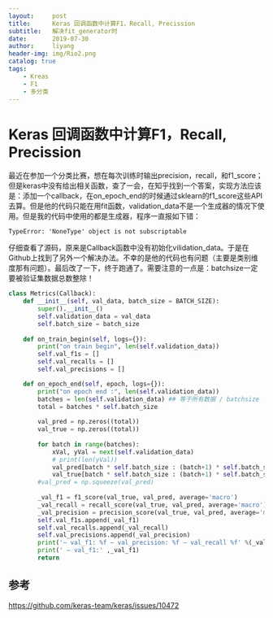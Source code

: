 ```yaml
---
layout:     post
title:      Keras 回调函数中计算F1，Recall, Precission
subtitle:   解决fit_generator时
date:       2019-07-30
author:     liyang
header-img: img/Rio2.png
catalog: true
tags:
    - Kreas
    - F1
    - 多分类
---
```








#  Keras 回调函数中计算F1，Recall, Precission

最近在参加一个分类比赛，想在每次训练时输出precision，recall，和f1_score；但是keras中没有给出相关函数，查了一会，在知乎找到一个答案，实现方法应该是：添加一个callback，在on_epoch_end的时候通过sklearn的f1_score这些API去算。但是他的代码只能在用fit函数，validation_data不是一个生成器的情况下使用。但是我的代码中使用的都是生成器，程序一直报如下错：

~~~linux
TypeError: 'NoneType' object is not subscriptable
~~~

仔细查看了源码，原来是Callback函数中没有初始化vilidation_data。于是在Github上找到了另外一个解决办法。不幸的是他的代码也有问题（主要是类别维度那有问题）。最后改了一下，终于跑通了。需要注意的一点是：batchsize一定要被验证集数据总数整除！

~~~python
class Metrics(Callback):
    def __init__(self, val_data, batch_size = BATCH_SIZE):
        super().__init__()
        self.validation_data = val_data
        self.batch_size = batch_size
        
    def on_train_begin(self, logs={}):
        print("on train begin", len(self.validation_data))
        self.val_f1s = []
        self.val_recalls = []
        self.val_precisions = []

    def on_epoch_end(self, epoch, logs={}):
        print("on epoch end :", len(self.validation_data))
        batches = len(self.validation_data) ## 等于所有数据 / batchsize
        total = batches * self.batch_size
        
        val_pred = np.zeros((total))
        val_true = np.zeros((total))
        
        for batch in range(batches):
            xVal, yVal = next(self.validation_data)
            # print(len(yVal))
            val_pred[batch * self.batch_size : (batch+1) * self.batch_size] = np.argmax(np.asarray(self.model.predict(xVal)), axis = 1).round()
            val_true[batch * self.batch_size : (batch+1) * self.batch_size] = np.argmax(yVal, axis = 1) 
        #val_pred = np.squeeze(val_pred)
        
        _val_f1 = f1_score(val_true, val_pred, average='macro')
        _val_recall = recall_score(val_true, val_pred, average='macro')
        _val_precision = precision_score(val_true, val_pred, average='macro')
        self.val_f1s.append(_val_f1)
        self.val_recalls.append(_val_recall)
        self.val_precisions.append(_val_precision)
        print('— val_f1: %f — val_precision: %f — val_recall %f' %(_val_f1, _val_precision, _val_recall))
        print(' — val_f1:' ,_val_f1)
        return
~~~



## 参考

https://github.com/keras-team/keras/issues/10472